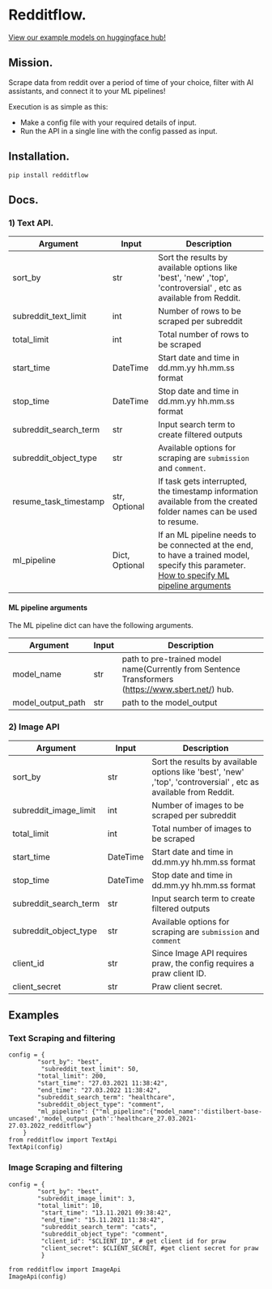 # Redditflow. 

[View our example models on huggingface hub!](https://huggingface.co/NFflow)

## Mission.
Scrape data from reddit over a period of time of your choice, filter with AI assistants, and connect it to your ML pipelines!

Execution is as simple as this: 

* Make a config file with your required details of input.
* Run the API in a single line with the config passed as input.

## Installation.  
`pip install redditflow`

## Docs.  
### 1) Text API.  

Argument | Input | Description
--------- | ------- | -----------  
sort_by | str | Sort the results by available options like 'best', 'new' ,'top', 'controversial' , etc as available from Reddit.
subreddit_text_limit | int | Number of rows to be scraped per subreddit
total_limit | int | Total number of rows to be scraped
start_time | DateTime | Start date and time in dd.mm.yy hh.mm.ss format
stop_time | DateTime | Stop date and time in dd.mm.yy hh.mm.ss format
subreddit_search_term | str | Input search term to create filtered outputs
subreddit_object_type | str | Available options for scraping are `submission` and `comment`. 
resume_task_timestamp | str, Optional | If task gets interrupted, the timestamp information available from the created folder names can be used to resume.
ml_pipeline | Dict, Optional | If an ML pipeline needs to be connected at the end, to have a trained model, specify this parameter. [How to specify ML pipeline arguments](#ML-Pipeline-Arguments)




#### ML pipeline arguments
The ML pipeline dict can have the following arguments.

Argument | Input | Description
--------- | ------- | -----------  
model_name | str | path to pre-trained model name(Currently from Sentence Transformers (https://www.sbert.net/) hub.   
model_output_path | str | path to the model_output

### 2) Image API

Argument | Input | Description
--------- | ------- | -----------  
sort_by | str | Sort the results by available options like 'best', 'new' ,'top', 'controversial' , etc as available from Reddit.
subreddit_image_limit | int | Number of images to be scraped per subreddit
total_limit | int | Total number of images to be scraped
start_time | DateTime | Start date and time in dd.mm.yy hh.mm.ss format
stop_time | DateTime | Stop date and time in dd.mm.yy hh.mm.ss format
subreddit_search_term | str | Input search term to create filtered outputs
subreddit_object_type | str | Available options for scraping are `submission` and `comment`
client_id | str | Since Image API requires praw, the config requires a praw client ID.
client_secret | str | Praw client secret. 

## Examples

### Text Scraping and filtering
```
config = {
        "sort_by": "best",
         "subreddit_text_limit": 50,
        "total_limit": 200,
        "start_time": "27.03.2021 11:38:42",
        "end_time": "27.03.2022 11:38:42",
        "subreddit_search_term": "healthcare",
        "subreddit_object_type": "comment",
        "ml_pipeline": {""ml_pipeline":{"model_name":'distilbert-base-uncased','model_output_path':'healthcare_27.03.2021-27.03.2022_redditflow"}
    }
from redditflow import TextApi
TextApi(config)
```
### Image Scraping and filtering

```
config = {
        "sort_by": "best",
        "subreddit_image_limit": 3,
        "total_limit": 10,
         "start_time": "13.11.2021 09:38:42",
         "end_time": "15.11.2021 11:38:42",
         "subreddit_search_term": "cats",
         "subreddit_object_type": "comment",
         "client_id": "$CLIENT_ID", # get client id for praw
         "client_secret": $CLIENT_SECRET, #get client secret for praw
         }

from redditflow import ImageApi
ImageApi(config)

```




